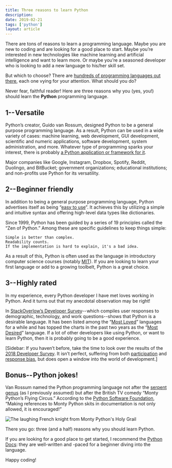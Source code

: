 ```yaml
---
title: Three reasons to learn Python
description:
date: 2019-02-21
tags: ['python']
layout: article
---
```


There are tons of reasons to learn a programming language. Maybe you are new to coding and are looking for a good place to start. Maybe you’re interested in new technologies like machine learning and artificial intelligence and want to learn more. Or maybe you’re a seasoned developer who is looking to add a new language to his/her skill set.

But which to choose? There are [hundreds of programming languages out there](https://www.quora.com/How-many-programming-languages-are-there-in-the-world), each one vying for your attention. What should you do?

Never fear, faithful reader! Here are three reasons why you (yes, you!) should learn the **Python** programming language.

## 1-- Versatile

Python’s creator, Guido van Rossum, designed Python to be a general purpose programming language. As a result, Python can be used in a wide variety of cases: machine learning, web development, GUI development, scientific and numeric applications, software development, system administration, and more. Whatever type of programming sparks your interest, there is probably [a Python application or framework for it](https://www.python.org/about/apps/).

Major companies like Google, Instagram, Dropbox, Spotify, Reddit, Duolingo, and BitBucket; government organizations; educational institutions; and non-profits use Python for its versatility.

## 2-- Beginner friendly

In addition to being a general purpose programming language, Python advertises itself as being “[easy to use](https://docs.python.org/3.6/tutorial/appetite.html)”. It achieves this by utilizing a simple and intuitive syntax and offering high-level data types like dictionaries.

Since 1999, Python has been guided by a series of 19 principles called the “Zen of Python.” Among these are specific guidelines to keep things simple:

```
Simple is better than complex.
Readability counts.
If the implementation is hard to explain, it's a bad idea.
```

As a result of this, Python is often used as the language in introductory computer science courses (notably [MIT](https://ocw.mit.edu/courses/electrical-engineering-and-computer-science/6-0001-introduction-to-computer-science-and-programming-in-python-fall-2016/index.htm)). If you are looking to learn your first language or add to a growing toolbelt, Python is a great choice.

## 3-- Highly rated

In my experience, every Python developer I have met loves working in Python. And it turns out that my anecdotal observation may be right!

In [StackOverlow’s Developer Survey](https://insights.stackoverflow.com/survey/2018/)-- which compiles user responses to demographic, technology, and work questions--shows that Python is a desirable language. It has been listed among the “[Most Loved](https://insights.stackoverflow.com/survey/2018/##most-loved-dreaded-and-wanted)” languages for a while and has topped the charts in the past two years as the “[Most Desired](https://insights.stackoverflow.com/survey/2018/)” language. If a lot of other developers like using Python, or want to learn Python, then it is probably going to be a good experience.

[Sidebar: If you haven’t before, take the time to look over the results of the [2018 Developer Survey](https://insights.stackoverflow.com/survey/2018/). It isn’t perfect, suffering from both [participation](https://en.wikipedia.org/wiki/Participation_bias) and [response bias](https://en.wikipedia.org/wiki/Response_bias), but does open a window into the world of development.]

## Bonus-- Python jokes!

Van Rossum named the Python programming language not after the [serpent genus](https://en.wikipedia.org/wiki/Python_%28genus%29) (as I previously assumed) but after the British TV comedy “Monty Python’s Flying Circus.” According to the [Python Software Foundation](https://docs.python.org/3.6/tutorial/appetite.html), “Making references to Monty Python skits in documentation is not only allowed, it is encouraged!”

![The laughing French knight from Monty Python's Holy Grail](https://i.giphy.com/media/RBEUIVI6ey5Ta/giphy.webp)

There you go: three (and a half) reasons why you should learn Python.

If you are looking for a good place to get started, I recommend the [Python Docs](https://docs.python.org/3/): they are well-written and -paced for a beginner diving into the language.

Happy coding!
